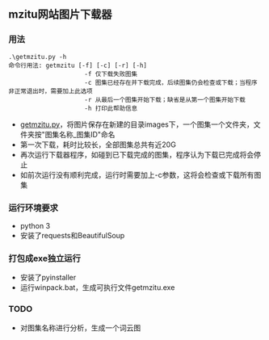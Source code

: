 ## mzitu网站图片下载器

### 用法

```
.\getmzitu.py -h
命令行用法: getmzitu [-f] [-c] [-r] [-h]
                     -f 仅下载失败图集
                     -c 图集已经存在并下载完成，后续图集仍会检查或下载；当程序非正常退出时，需要加上此选项
                     -r 从最后一个图集开始下载；缺省是从第一个图集开始下载
                     -h 打印此帮助信息
```

- [getmzitu.py](getmzitu.py)，将图片保存在新建的目录images下，一个图集一个文件夹，文件夹按"图集名称_图集ID"命名
- 第一次下载，耗时比较长，全部图集总共有近20G
- 再次运行下载器程序，如碰到已下载完成的图集，程序认为下载已完成将会停止
- 如前次运行没有顺利完成，运行时需要加上-c参数，这将会检查或下载所有图集

### 运行环境要求

- python 3
- 安装了requests和BeautifulSoup

### 打包成exe独立运行

- 安装了pyinstaller
- 运行winpack.bat，生成可执行文件getmzitu.exe

### TODO

- 对图集名称进行分析，生成一个词云图
